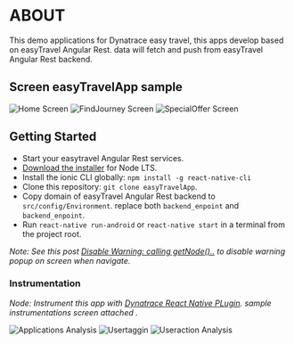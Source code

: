 # ABOUT #

This demo applications for Dynatrace easy travel, this apps develop based on easyTravel Angular Rest. data will fetch and push from easyTravel Angular Rest backend.

## Screen easyTravelApp sample

![Home Screen](../blob/docs/easytraveleasytravel-home.png?raw=true "Home Pages")
![FindJourney Screen](../blob/docs/easytraveleasytravel-search.png?raw=true "Searc")
![SpecialOffer Screen](../blob/docs/easytraveleasytravel-speccialoffer.png?raw=true "SpecialOffer")


## Getting Started

* Start your easytravel Angular Rest services.
* [Download the installer](https://nodejs.org/) for Node LTS.
* Install the ionic CLI globally: `npm install -g react-native-cli`
* Clone this repository: `git clone easyTravelApp`.
* Copy domain of easyTravel Angular Rest backend to `src/config/Environment`. replace both `backend_enpoint` and `backend_enpoint`.
* Run `react-native run-android` or `react-native start` in a terminal from the project root.

_Note: See this post [Disable Warning: calling getNode()..](https://github.com/archriss/react-native-snap-carousel/issues/672) to disable warning popup on screen when navigate._

### Instrumentation
_Node: Instrument this app with [Dynatrace React Native PLugin](https://www.npmjs.com/package/@dynatrace/react-native-plugin#installPlugin). sample instrumentations screen attached ._

![Applications Analysis](../blob/docs/easytraveleasytravelapp-applications.png?raw=true "apps")
![Usertaggin](../blob/docs/easytraveleasytravel-usertag.png?raw=true "tag")
![Useraction Analysis](../blob/docs/easytraveleasytravel-useractions.png?raw=true "useractions")
